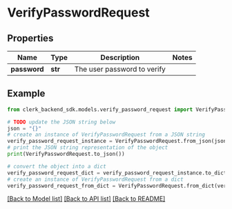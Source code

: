 # VerifyPasswordRequest


## Properties

Name | Type | Description | Notes
------------ | ------------- | ------------- | -------------
**password** | **str** | The user password to verify | 

## Example

```python
from clerk_backend_sdk.models.verify_password_request import VerifyPasswordRequest

# TODO update the JSON string below
json = "{}"
# create an instance of VerifyPasswordRequest from a JSON string
verify_password_request_instance = VerifyPasswordRequest.from_json(json)
# print the JSON string representation of the object
print(VerifyPasswordRequest.to_json())

# convert the object into a dict
verify_password_request_dict = verify_password_request_instance.to_dict()
# create an instance of VerifyPasswordRequest from a dict
verify_password_request_from_dict = VerifyPasswordRequest.from_dict(verify_password_request_dict)
```
[[Back to Model list]](../README.md#documentation-for-models) [[Back to API list]](../README.md#documentation-for-api-endpoints) [[Back to README]](../README.md)


